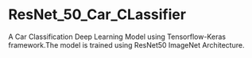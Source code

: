 # ResNet_50_Car_CLassifier
A Car Classification Deep Learning Model using Tensorflow-Keras framework.The model is trained using ResNet50 ImageNet Architecture.

